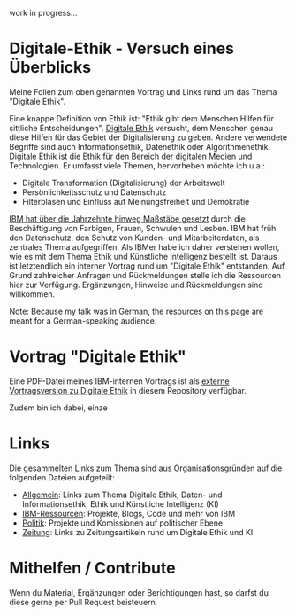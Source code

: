 work in progress...

# Digitale-Ethik - Versuch eines Überblicks
Meine Folien zum oben genannten Vortrag und Links rund um das Thema "Digitale Ethik".

Eine knappe Definition von Ethik ist: "Ethik gibt dem Menschen Hilfen für sittliche Entscheidungen". [Digitale Ethik](https://de.wikipedia.org/wiki/Digitale_Ethik) versucht, dem Menschen genau diese Hilfen für das Gebiet der Digitalisierung zu geben. Andere verwendete Begriffe sind auch Informationsethik, Datenethik oder Algorithmenethik. Digitale Ethik ist die Ethik für den Bereich der digitalen Medien und Technologien. Er umfasst viele Themen, hervorheben möchte ich u.a.:

 * Digitale Transformation (Digitalisierung) der Arbeitswelt
 * Persönlichkeitsschutz und Datenschutz
 * Filterblasen und Einfluss auf Meinungsfreiheit und Demokratie

[IBM hat über die Jahrzehnte hinweg Maßstäbe gesetzt](https://www.ibm.com/history/inside-ibm) durch die Beschäftigung von Farbigen, Frauen, Schwulen und Lesben. IBM hat früh den Datenschutz, den Schutz von Kunden- und Mitarbeiterdaten, als zentrales Thema aufgegriffen. Als IBMer habe ich daher verstehen wollen, wie es mit dem Thema Ethik und Künstliche Intelligenz bestellt ist. Daraus ist letztendlich ein interner Vortrag rund um "Digitale Ethik" entstanden. Auf Grund zahlreicher Anfragen und Rückmeldungen stelle ich die Ressourcen hier zur Verfügung. Ergänzungen, Hinweise und Rückmeldungen sind willkommen.

Note: Because my talk was in German, the resources on this page are meant for a German-speaking audience.

# Vortrag "Digitale Ethik"

Eine PDF-Datei meines IBM-internen Vortrags ist als [externe Vortragsversion zu Digitale Ethik](20190402_DigitaleEthik_HenrikLoeser_external.pdf) in diesem Repository verfügbar.

Zudem bin ich dabei, einze

# Links
Die gesammelten Links zum Thema sind aus Organisationsgründen auf die folgenden Dateien aufgeteilt:

 * [Allgemein](Links.md): Links zum Thema Digitale Ethik, Daten- und Informationsethik, Ethik und Künstliche Intelligenz (KI)
 * [IBM-Ressourcen](IBM.md): Projekte, Blogs, Code und mehr von IBM
 * [Politik](Politik.md): Projekte und Komissionen auf politischer Ebene
 * [Zeitung](Zeitung.md): Links zu Zeitungsartikeln rund um Digitale Ethik und KI

# Mithelfen / Contribute

Wenn du Material, Ergänzungen oder Berichtigungen hast, so darfst du diese gerne per Pull Request beisteuern.
